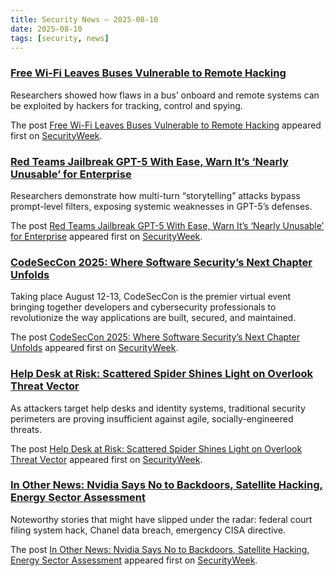 ```yaml
---
title: Security News – 2025-08-10
date: 2025-08-10
tags: [security, news]
---
```


### [Free Wi-Fi Leaves Buses Vulnerable to Remote Hacking](https://www.securityweek.com/free-wi-fi-leaves-buses-vulnerable-to-remote-hacking/)

<p>Researchers showed how flaws in a bus’ onboard and remote systems can be exploited by hackers for tracking, control and spying. </p>
<p>The post <a href="https://www.securityweek.com/free-wi-fi-leaves-buses-vulnerable-to-remote-hacking/">Free Wi-Fi Leaves Buses Vulnerable to Remote Hacking</a> appeared first on <a href="https://www.securityweek.com">SecurityWeek</a>.</p>

### [Red Teams Jailbreak GPT-5 With Ease, Warn It’s ‘Nearly Unusable’ for Enterprise](https://www.securityweek.com/red-teams-breach-gpt-5-with-ease-warn-its-nearly-unusable-for-enterprise/)

<p>Researchers demonstrate how multi-turn “storytelling” attacks bypass prompt-level filters, exposing systemic weaknesses in GPT-5’s defenses.</p>
<p>The post <a href="https://www.securityweek.com/red-teams-breach-gpt-5-with-ease-warn-its-nearly-unusable-for-enterprise/">Red Teams Jailbreak GPT-5 With Ease, Warn It&#8217;s ‘Nearly Unusable’ for Enterprise</a> appeared first on <a href="https://www.securityweek.com">SecurityWeek</a>.</p>

### [CodeSecCon 2025: Where Software Security’s Next Chapter Unfolds](https://www.securityweek.com/codeseccon-2025-where-software-securitys-next-chapter-unfolds/)

<p>Taking place August 12-13, CodeSecCon is the premier virtual event bringing together developers and cybersecurity professionals to revolutionize the way applications are built, secured, and maintained.</p>
<p>The post <a href="https://www.securityweek.com/codeseccon-2025-where-software-securitys-next-chapter-unfolds/">CodeSecCon 2025: Where Software Security’s Next Chapter Unfolds</a> appeared first on <a href="https://www.securityweek.com">SecurityWeek</a>.</p>

### [Help Desk at Risk: Scattered Spider Shines Light on Overlook Threat Vector](https://www.securityweek.com/help-desk-at-risk-scattered-spider-shines-light-on-overlook-threat-vector/)

<p>As attackers target help desks and identity systems, traditional security perimeters are proving insufficient against agile, socially-engineered threats.</p>
<p>The post <a href="https://www.securityweek.com/help-desk-at-risk-scattered-spider-shines-light-on-overlook-threat-vector/">Help Desk at Risk: Scattered Spider Shines Light on Overlook Threat Vector</a> appeared first on <a href="https://www.securityweek.com">SecurityWeek</a>.</p>

### [In Other News: Nvidia Says No to Backdoors, Satellite Hacking, Energy Sector Assessment](https://www.securityweek.com/in-other-news-nvidia-says-no-to-backdoors-satellite-hacking-energy-sector-assessment/)

<p>Noteworthy stories that might have slipped under the radar: federal court filing system hack, Chanel data breach, emergency CISA directive.</p>
<p>The post <a href="https://www.securityweek.com/in-other-news-nvidia-says-no-to-backdoors-satellite-hacking-energy-sector-assessment/">In Other News: Nvidia Says No to Backdoors, Satellite Hacking, Energy Sector Assessment</a> appeared first on <a href="https://www.securityweek.com">SecurityWeek</a>.</p>

